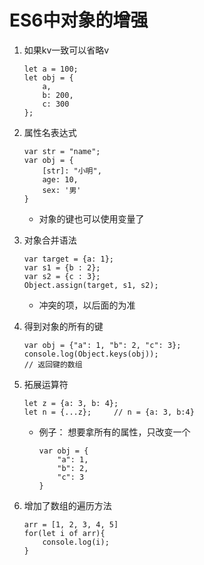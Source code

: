 # ES6中对象的增强
1. 如果kv一致可以省略v
    ```
    let a = 100;
    let obj = {
        a,
        b: 200,
        c: 300
    };
    ```
2. 属性名表达式
    ```
    var str = "name";
    var obj = {
        [str]: "小明",
        age: 10,
        sex: '男'
    }
    ```
    * 对象的键也可以使用变量了
    
3. 对象合并语法
    ```
    var target = {a: 1};
    var s1 = {b : 2};
    var s2 = {c : 3};
    Object.assign(target, s1, s2);
    ```
    * 冲突的项，以后面的为准
4. 得到对象的所有的键
    ```
    var obj = {"a": 1, "b": 2, "c": 3};
    console.log(Object.keys(obj));
    // 返回键的数组
    ```
5. 拓展运算符
    ```
    let z = {a: 3, b: 4};
    let n = {...z};     // n = {a: 3, b:4}
    ```
    * 例子： 想要拿所有的属性，只改变一个
        ```
        var obj = {
            "a": 1, 
            "b": 2,
            "c": 3
        }
        ```
6. 增加了数组的遍历方法
    ```
    arr = [1, 2, 3, 4, 5]
    for(let i of arr){
        console.log(i);
    }
    ```
